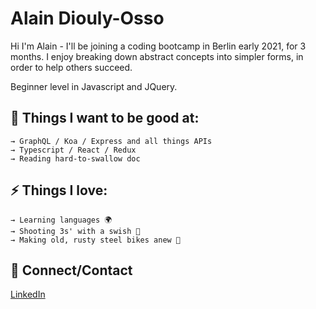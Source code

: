  

# Alain Diouly-Osso

Hi I'm Alain - I'll be joining a coding bootcamp in Berlin early 2021, for 3 months.  I enjoy breaking down abstract concepts into simpler forms, in order to help others succeed.

Beginner level in Javascript and JQuery.

## 

## 🌱 Things I want to be good at:

```
→ GraphQL / Koa / Express and all things APIs
→ Typescript / React / Redux
→ Reading hard-to-swallow doc
```

## 

## ⚡ Things I love:

```
→ Learning languages 🌍
→ Shooting 3s' with a swish 🏀
→ Making old, rusty steel bikes anew 🔧

```

## 

## 💬 Connect/Contact

[LinkedIn](https://www.linkedin.com/in/alaindiouly/)
